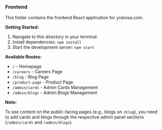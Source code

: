 ### Frontend

This folder contains the frontend React application for yralvisa.com.

**Getting Started:**

1.  Navigate to this directory in your terminal.
2.  Install dependencies: `npm install`
3.  Start the development server: `npm start`

**Available Routes:**

*   `/` - Homepage
*   `/careers` - Careers Page
*   `/blog` - Blog Page
*   `/product-page` - Product Page
*   `/admin/cards` - Admin Cards Management
*   `/admin/blogs` - Admin Blogs Management

**Note:**

To see content on the public-facing pages (e.g., blogs on `/blog`), you need to add cards and blogs through the respective admin panel sections (`/admin/cards` and `/admin/blogs`).
